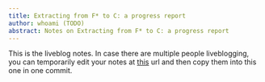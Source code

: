 ```yaml
---
title: Extracting from F* to C: a progress report
author: whoami (TODO)
abstract: Notes on Extracting from F* to C: a progress report
---
```


This is the liveblog notes.  In case there are multiple
people liveblogging, you can temporarily edit your notes
at [this](extracting-from-f*-t/template.md) url and then copy them into this one in one
commit.
